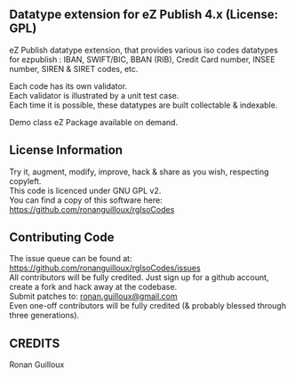 Datatype extension for eZ Publish 4.x (License: GPL)
----------------------------------------------------

eZ Publish datatype extension, that provides various iso codes datatypes for ezpublish : IBAN, SWIFT/BIC, BBAN (RIB), Credit Card number, INSEE number, SIREN & SIRET codes, etc.

Each code has its own validator.   
Each validator is illustrated by a unit test case.  
Each time it is possible, these datatypes are built collectable & indexable.

Demo class eZ Package available on demand.


License Information
-------------------

Try it, augment, modify, improve, hack & share as you wish, respecting copyleft.  
This code is licenced under GNU GPL v2.  
You can find a copy of this software here: https://github.com/ronanguilloux/rgIsoCodes


Contributing Code
-----------------

The issue queue can be found at: https://github.com/ronanguilloux/rgIsoCodes/issues  
All contributors will be fully credited. Just sign up for a github account, create a fork and hack away at the codebase.  
Submit patches to: ronan.guilloux@gmail.com  
Even one-off contributors will be fully credited (& probably blessed through three generations).

CREDITS
-------

Ronan Guilloux
